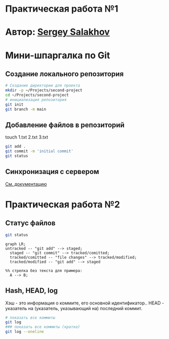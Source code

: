 # Практическая работа №1
# Автор: [Sergey Salakhov](https://github.com/NetBeholder)
# Мини-шпаргалка по Git
## Создание локального репозитория
```bash
# Создание директории для проекта
mkdir -p ~/Projects/second-project
cd ~/Projects/second-project
# инициализация репозитория
git init
git branch -m main
```
## Добавление файлов в репозиторий
touch 1.txt 2.txt 3.txt
```bash
git add .
git commit -m 'initial commit'
git status
```
## Синхронизация с сервером
[См. документацию](https://docs.github.com/en/get-started/getting-started-with-git/managing-remote-repositories)

# Практическая работа №2
## Статус файлов

```bash
git status
```

```mermaid
graph LR;
untracked -- "git add" --> staged;
  staged -- "git commit" --> tracked/comitted;
  tracked/comitted -- "file changes" --> tracked/modified;
  tracked/modified -- "git add" --> staged

%% стрелка без текста для примера: 
  A --> B;
```

## Hash, HEAD, log
Хэш - это информация о коммите, его основной идентификатор..
HEAD - указатель на (указатель, указывающий на) последний коммит.

```bash
# показать все коммиты
git log
### показать все коммиты (кратко)
git log --oneline
```
